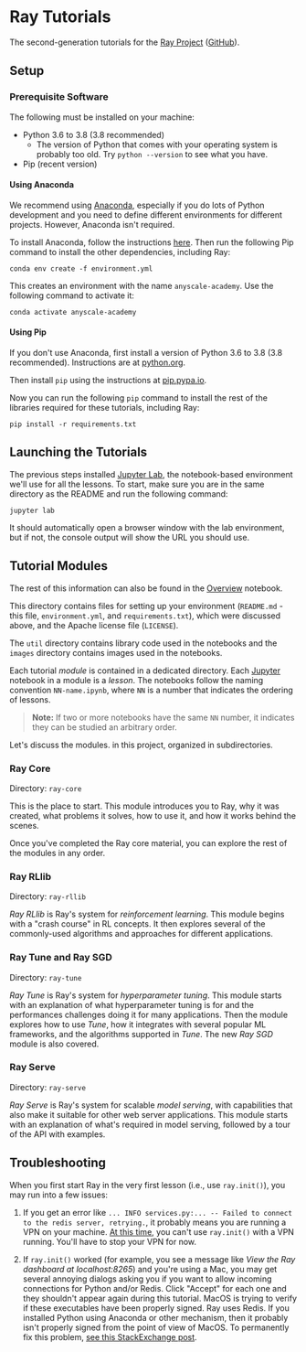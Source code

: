 # Ray Tutorials

The second-generation tutorials for the [Ray Project](https://ray.io) ([GitHub](https://github.com/ray-project)).

## Setup

### Prerequisite Software

The following must be installed on your machine:

* Python 3.6 to 3.8 (3.8 recommended)
    * The version of Python that comes with your operating system is probably too old. Try `python --version` to see what you have.
* Pip (recent version)

#### Using Anaconda

We recommend using [Anaconda](https://www.anaconda.com/), especially if you do lots of Python development and you need to define different environments for different projects. However, Anaconda isn't required.

To install Anaconda, follow the instructions [here](https://www.anaconda.com/distribution/).
Then run the following Pip command to install the other dependencies, including Ray:

```
conda env create -f environment.yml
```

This creates an environment with the name `anyscale-academy`. Use the following command to activate it:

```
conda activate anyscale-academy
```

#### Using Pip

If you don't use Anaconda, first install a version of Python 3.6 to 3.8 (3.8 recommended). Instructions are at [python.org](https://www.python.org/downloads/). 

Then install `pip` using the instructions at [pip.pypa.io](https://pip.pypa.io/en/stable/installing/).


Now you can run the following `pip` command to install the rest of the libraries required for these tutorials, including Ray:

```
pip install -r requirements.txt
```

## Launching the Tutorials

The previous steps installed [Jupyter Lab](https://jupyterlab.readthedocs.io/en/stable/), the notebook-based environment we'll use for all the lessons. To start, make sure you are in the same directory as the README and run the following command:

```
jupyter lab
```

It should automatically open a browser window with the lab environment, but if not, the console output will show the URL you should use.

## Tutorial Modules

The rest of this information can also be found in the [Overview](./Overview.ipynb) notebook. 

This directory contains files for setting up your environment (`README.md` - this file, `environment.yml`, and `requirements.txt`), which were discussed above, and the Apache license file (`LICENSE`).

The `util` directory contains library code used in the notebooks and the `images` directory contains images used in the notebooks.

Each tutorial _module_ is contained in a dedicated directory. Each  [Jupyter](https://jupyterlab.readthedocs.io/en/stable/) notebook in a module is a _lesson_. The notebooks follow the naming convention `NN-name.ipynb`, where `NN` is a number that indicates the ordering of lessons. 

> **Note:** If two or more notebooks have the same `NN` number, it indicates they can be studied an arbitrary order.

Let's discuss the modules. in this project, organized in subdirectories. 

### Ray Core

Directory: `ray-core`

This is the place to start. This module introduces you to Ray, why it was created, what problems it solves, how to use it, and how it works behind the scenes.

Once you've completed the Ray core material, you can explore the rest of the modules in any order.

### Ray RLlib

Directory: `ray-rllib`

_Ray RLlib_ is Ray's system for _reinforcement learning_. This module begins with a "crash course" in RL concepts. It then explores several of the commonly-used algorithms and approaches for different applications.

### Ray Tune and Ray SGD

Directory: `ray-tune`

_Ray Tune_ is Ray's system for _hyperparameter tuning_. This module starts with an explanation of what hyperparameter tuning is for and the performances challenges doing it for many applications. Then the module explores how to use _Tune_, how it integrates with several popular ML frameworks, and the algorithms supported in _Tune_. The new _Ray SGD_ module is also covered.

### Ray Serve

Directory: `ray-serve`

_Ray Serve_ is Ray's system for scalable _model serving_, with capabilities that also make it suitable for other web server applications. This module starts with an explanation of what's required in model serving, followed by a tour of the API with examples.


## Troubleshooting

When you first start Ray in the very first lesson (i.e., use `ray.init()`), you may run into a few issues:

1. If you get an error like `... INFO services.py:... -- Failed to connect to the redis server, retrying.`, it probably means you are running a VPN on your machine. [At this time](https://github.com/ray-project/ray/issues/6573), you can't use `ray.init()` with a VPN running. You'll have to stop your VPN for now.

2. If `ray.init()` worked (for example, you see a message like _View the Ray dashboard at localhost:8265_) and you're using a Mac, you may get several annoying dialogs asking you if you want to allow incoming connections for Python and/or Redis. Click "Accept" for each one and they shouldn't appear again during this tutorial. MacOS is trying to verify if these executables have been properly signed. Ray uses Redis. If you installed Python using Anaconda or other mechanism, then it probably isn't properly signed from the point of view of MacOS. To permanently fix this problem, [see this StackExchange post](https://apple.stackexchange.com/questions/3271/how-to-get-rid-of-firewall-accept-incoming-connections-dialog). 